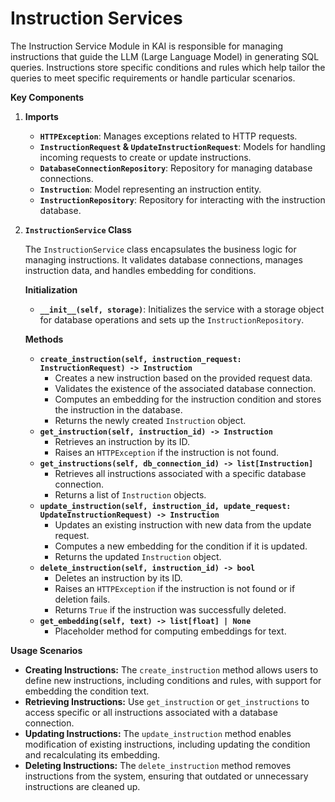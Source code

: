 # Instruction Services

The Instruction Service Module in KAI is responsible for managing instructions that guide the LLM (Large Language Model) in generating SQL queries. Instructions store specific conditions and rules which help tailor the queries to meet specific requirements or handle particular scenarios.

**Key Components**

1. **Imports**
   * **`HTTPException`**: Manages exceptions related to HTTP requests.
   * **`InstructionRequest` & `UpdateInstructionRequest`**: Models for handling incoming requests to create or update instructions.
   * **`DatabaseConnectionRepository`**: Repository for managing database connections.
   * **`Instruction`**: Model representing an instruction entity.
   * **`InstructionRepository`**: Repository for interacting with the instruction database.
2.  **`InstructionService` Class**

    The `InstructionService` class encapsulates the business logic for managing instructions. It validates database connections, manages instruction data, and handles embedding for conditions.

    **Initialization**

    * **`__init__(self, storage)`**: Initializes the service with a storage object for database operations and sets up the `InstructionRepository`.

    **Methods**

    * **`create_instruction(self, instruction_request: InstructionRequest) -> Instruction`**
      * Creates a new instruction based on the provided request data.
      * Validates the existence of the associated database connection.
      * Computes an embedding for the instruction condition and stores the instruction in the database.
      * Returns the newly created `Instruction` object.
    * **`get_instruction(self, instruction_id) -> Instruction`**
      * Retrieves an instruction by its ID.
      * Raises an `HTTPException` if the instruction is not found.
    * **`get_instructions(self, db_connection_id) -> list[Instruction]`**
      * Retrieves all instructions associated with a specific database connection.
      * Returns a list of `Instruction` objects.
    * **`update_instruction(self, instruction_id, update_request: UpdateInstructionRequest) -> Instruction`**
      * Updates an existing instruction with new data from the update request.
      * Computes a new embedding for the condition if it is updated.
      * Returns the updated `Instruction` object.
    * **`delete_instruction(self, instruction_id) -> bool`**
      * Deletes an instruction by its ID.
      * Raises an `HTTPException` if the instruction is not found or if deletion fails.
      * Returns `True` if the instruction was successfully deleted.
    * **`get_embedding(self, text) -> list[float] | None`**
      * Placeholder method for computing embeddings for text.

**Usage Scenarios**

* **Creating Instructions:** The `create_instruction` method allows users to define new instructions, including conditions and rules, with support for embedding the condition text.
* **Retrieving Instructions:** Use `get_instruction` or `get_instructions` to access specific or all instructions associated with a database connection.
* **Updating Instructions:** The `update_instruction` method enables modification of existing instructions, including updating the condition and recalculating its embedding.
* **Deleting Instructions:** The `delete_instruction` method removes instructions from the system, ensuring that outdated or unnecessary instructions are cleaned up.
